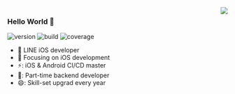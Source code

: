 <img align="right" src="https://github-readme-stats.vercel.app/api?username=hayasilin&show_icons=true&icon_color=CE1D2D&text_color=718096&bg_color=00000000&hide_title=true&hide_border=true" />

### Hello World 👋

![version](https://img.shields.io/badge/version-v1.0.0-informational.svg)
![build](https://img.shields.io/badge/build-passing-brightgreen.svg)
![coverage](https://img.shields.io/badge/coverage-100-important.svg)

- :hammer: LINE iOS developer
- :orange_book: Focusing on iOS development
- ⚡: iOS & Android CI/CD master
- 🌱: Part-time backend developer
- 😄: Skill-set upgrad every year
